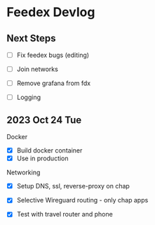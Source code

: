 # Feedex Devlog

## Next Steps 

- [ ] Fix feedex bugs (editing) 

- [ ] Join networks 
- [ ] Remove grafana from fdx 

- [ ] Logging 

## 2023 Oct 24 Tue

Docker 
- [x] Build docker container 
- [x] Use in production 

Networking 
- [x] Setup DNS, ssl, reverse-proxy on chap
- [x] Selective Wireguard routing - only chap apps 
- [x] Test with travel router and phone 



